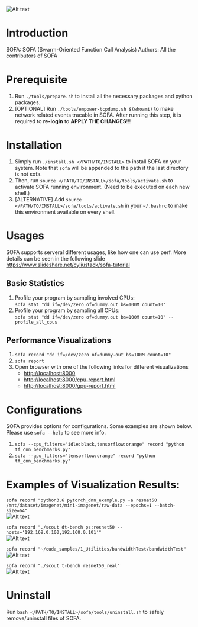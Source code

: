<!---![Alt text](https://travis-ci.org/cyliustack/sofa.svg?branch=master) --->
![Alt text](https://travis-ci.org/cyliustack/sofa.svg?branch=master)   
# Introduction
SOFA: SOFA (Swarm-Oriented Function Call Analysis)
Authors: All the contributors of SOFA

# Prerequisite
1. Run `./tools/prepare.sh` to install all the necessary packages and python packages.
2. [OPTIONAL] Run `./tools/empower-tcpdump.sh $(whoami)` to make network related events tracable in SOFA. After running this step, it is required to __re-login__ to __APPLY THE CHANGES__!!!

# Installation
1. Simply run `./install.sh </PATH/TO/INSTALL>` to install SOFA on your system. Note that `sofa` will be appended to the path if the last directory is not sofa.
2. Then, run `source </PATH/TO/INSTALL>/sofa/tools/activate.sh` to activate SOFA running environment. (Need to be executed on each new shell.)
3. [ALTERNATIVE] Add `source </PATH/TO/INSTALL>/sofa/tools/activate.sh` in your `~/.bashrc` to make this environment available on every shell.

# Usages
SOFA supports serveral different usages, like how one can use perf. More details can be seen in the following slide   
https://www.slideshare.net/cyliustack/sofa-tutorial   


## Basic Statistics
1. Profile your program by sampling involved CPUs:   
    `sofa stat "dd if=/dev/zero of=dummy.out bs=100M count=10"`    
2. Profile your program by sampling all CPUs:   
    `sofa stat "dd if=/dev/zero of=dummy.out bs=100M count=10" --profile_all_cpus`   


## Performance Visualizations
1. `sofa record "dd if=/dev/zero of=dummy.out bs=100M count=10"`
2. `sofa report`
3. Open browser with one of the following links for different visualizations
    * [http://localhost:8000](http://localhost:8000)
    * [http://localhost:8000/cpu-report.html](http://localhost:8000/cpu-report.html)
    * [http://localhost:8000/gpu-report.html](http://localhost:8000/gpu-report.html)


# Configurations
SOFA provides options for configurations. Some examples are shown below. Please use `sofa --help` to see more info.  
1. `sofa --cpu_filters="idle:black,tensorflow:orange" record "python tf_cnn_benchmarks.py"`   
2. `sofa --gpu_filters="tensorflow:orange" record "python tf_cnn_benchmarks.py"`   


# Examples of Visualization Results:
`sofa record "python3.6 pytorch_dnn_example.py -a resnet50 /mnt/dataset/imagenet/mini-imagenet/raw-data --epochs=1 --batch-size=64"`   
![Alt text](./figures/pytorch_resnet50.png)


`sofa record "./scout dt-bench ps:resnet50 --hosts='192.168.0.100,192.168.0.101'"`   
![Alt text](./figures/sofa_network.png)


`sofa record "~/cuda_samples/1_Utilities/bandwidthTest/bandwidthTest"`  
![Alt text](./figures/bandwidth.png)

`sofa record "./scout t-bench resnet50_real"`   
![Alt text](./figures/realdata.png)

# Uninstall
Run `bash </PATH/TO/INSTALL>/sofa/tools/uninstall.sh` to safely remove/uninstall files of SOFA.
